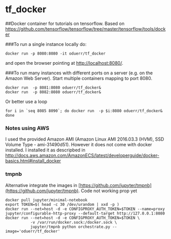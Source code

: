 # tf_docker

##Docker container for tutorials on tensorflow. 
Based on https://github.com/tensorflow/tensorflow/tree/master/tensorflow/tools/docker

###To run a single instance locally do:
```{bash}
docker run -p 8080:8080 -it oduerr/tf_docker
```
and open the browser pointing at [http://localhost:8080/](http://localhost:8080/). 

###To run many instances 
with different ports on a server (e.g. on the Amazon Web Server). Start multiple containers mapping to port 8080.
```
docker run  -p 8081:8080 oduerr/tf_docker&
docker run  -p 8082:8080 oduerr/tf_docker&
```

Or better use a loop
```
for i in `seq 8085 8090`; do docker run  -p $i:8080 oduerr/tf_docker&  done
```

### Notes using AWS
I used the provided Amazon AMI (Amazon Linux AMI 2016.03.3 (HVM), SSD Volume Type - ami-31490d51). However it does not come with docker installed. I installed it as descripbed in 
http://docs.aws.amazon.com/AmazonECS/latest/developerguide/docker-basics.html#install_docker

### tmpnb
Alternative integrate the images in [https://github.com/jupyter/tmpnb](https://github.com/jupyter/tmpnb).
Code not working prop yet
```
docker pull jupyter/minimal-notebook
export TOKEN=$( head -c 30 /dev/urandom | xxd -p )
docker run --net=host -d -e CONFIGPROXY_AUTH_TOKEN=$TOKEN --name=proxy jupyter/configurable-http-proxy --default-target http://127.0.0.1:8080
docker run --net=host -d -e CONFIGPROXY_AUTH_TOKEN=$TOKEN \
           -v /var/run/docker.sock:/docker.sock \
           jupyter/tmpnb python orchestrate.py --image='oduerr/tf_docker'
```


